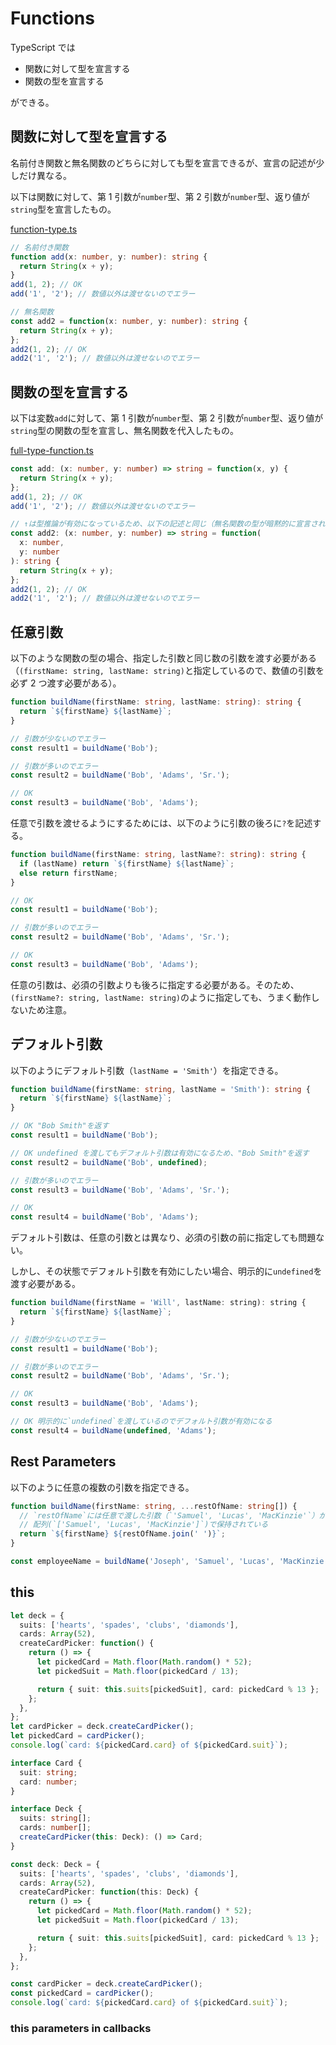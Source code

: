 # Functions

TypeScript では

- 関数に対して型を宣言する
- 関数の型を宣言する

ができる。

## 関数に対して型を宣言する

名前付き関数と無名関数のどちらに対しても型を宣言できるが、宣言の記述が少しだけ異なる。

以下は関数に対して、第 1 引数が`number`型、第 2 引数が`number`型、返り値が`string`型を宣言したもの。

[function-type.ts](./function-type.ts)

```ts
// 名前付き関数
function add(x: number, y: number): string {
  return String(x + y);
}
add(1, 2); // OK
add('1', '2'); // 数値以外は渡せないのでエラー

// 無名関数
const add2 = function(x: number, y: number): string {
  return String(x + y);
};
add2(1, 2); // OK
add2('1', '2'); // 数値以外は渡せないのでエラー
```

## 関数の型を宣言する

以下は変数`add`に対して、第 1 引数が`number`型、第 2 引数が`number`型、返り値が`string`型の関数の型を宣言し、無名関数を代入したもの。

[full-type-function.ts](./full-type-function.ts)

```ts
const add: (x: number, y: number) => string = function(x, y) {
  return String(x + y);
};
add(1, 2); // OK
add('1', '2'); // 数値以外は渡せないのでエラー

// ↑は型推論が有効になっているため、以下の記述と同じ（無名関数の型が暗黙的に宣言されている）
const add2: (x: number, y: number) => string = function(
  x: number,
  y: number
): string {
  return String(x + y);
};
add2(1, 2); // OK
add2('1', '2'); // 数値以外は渡せないのでエラー
```

## 任意引数

以下のような関数の型の場合、指定した引数と同じ数の引数を渡す必要がある（`(firstName: string, lastName: string)`と指定しているので、数値の引数を必ず 2 つ渡す必要がある）。

```ts
function buildName(firstName: string, lastName: string): string {
  return `${firstName} ${lastName}`;
}

// 引数が少ないのでエラー
const result1 = buildName('Bob');

// 引数が多いのでエラー
const result2 = buildName('Bob', 'Adams', 'Sr.');

// OK
const result3 = buildName('Bob', 'Adams');
```

任意で引数を渡せるようにするためには、以下のように引数の後ろに`?`を記述する。

```ts
function buildName(firstName: string, lastName?: string): string {
  if (lastName) return `${firstName} ${lastName}`;
  else return firstName;
}

// OK
const result1 = buildName('Bob');

// 引数が多いのでエラー
const result2 = buildName('Bob', 'Adams', 'Sr.');

// OK
const result3 = buildName('Bob', 'Adams');
```

任意の引数は、必須の引数よりも後ろに指定する必要がある。そのため、`(firstName?: string, lastName: string)`のように指定しても、うまく動作しないため注意。

## デフォルト引数

以下のようにデフォルト引数（`lastName = 'Smith'`）を指定できる。

```ts
function buildName(firstName: string, lastName = 'Smith'): string {
  return `${firstName} ${lastName}`;
}

// OK "Bob Smith"を返す
const result1 = buildName('Bob');

// OK undefined を渡してもデフォルト引数は有効になるため、"Bob Smith"を返す
const result2 = buildName('Bob', undefined);

// 引数が多いのでエラー
const result3 = buildName('Bob', 'Adams', 'Sr.');

// OK
const result4 = buildName('Bob', 'Adams');
```

デフォルト引数は、任意の引数とは異なり、必須の引数の前に指定しても問題ない。

しかし、その状態でデフォルト引数を有効にしたい場合、明示的に`undefined`を渡す必要がある。

```js
function buildName(firstName = 'Will', lastName: string): string {
  return `${firstName} ${lastName}`;
}

// 引数が少ないのでエラー
const result1 = buildName('Bob');

// 引数が多いのでエラー
const result2 = buildName('Bob', 'Adams', 'Sr.');

// OK
const result3 = buildName('Bob', 'Adams');

// OK 明示的に`undefined`を渡しているのでデフォルト引数が有効になる
const result4 = buildName(undefined, 'Adams');
```

## Rest Parameters

以下のように任意の複数の引数を指定できる。

```ts
function buildName(firstName: string, ...restOfName: string[]) {
  // `restOfName`には任意で渡した引数（`'Samuel', 'Lucas', 'MacKinzie'`）が
  // 配列(`['Samuel', 'Lucas', 'MacKinzie']`)で保持されている
  return `${firstName} ${restOfName.join(' ')}`;
}

const employeeName = buildName('Joseph', 'Samuel', 'Lucas', 'MacKinzie');
```

## this

```ts
let deck = {
  suits: ['hearts', 'spades', 'clubs', 'diamonds'],
  cards: Array(52),
  createCardPicker: function() {
    return () => {
      let pickedCard = Math.floor(Math.random() * 52);
      let pickedSuit = Math.floor(pickedCard / 13);

      return { suit: this.suits[pickedSuit], card: pickedCard % 13 };
    };
  },
};
let cardPicker = deck.createCardPicker();
let pickedCard = cardPicker();
console.log(`card: ${pickedCard.card} of ${pickedCard.suit}`);
```

```ts
interface Card {
  suit: string;
  card: number;
}

interface Deck {
  suits: string[];
  cards: number[];
  createCardPicker(this: Deck): () => Card;
}

const deck: Deck = {
  suits: ['hearts', 'spades', 'clubs', 'diamonds'],
  cards: Array(52),
  createCardPicker: function(this: Deck) {
    return () => {
      let pickedCard = Math.floor(Math.random() * 52);
      let pickedSuit = Math.floor(pickedCard / 13);

      return { suit: this.suits[pickedSuit], card: pickedCard % 13 };
    };
  },
};

const cardPicker = deck.createCardPicker();
const pickedCard = cardPicker();
console.log(`card: ${pickedCard.card} of ${pickedCard.suit}`);
```

### this parameters in callbacks

<!-- TODO: よくわからなかったので後回し -->

